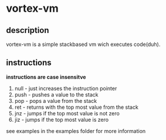 # vortex-vm

## description

vortex-vm is a simple stackbased vm wich executes code(duh).

## instructions

**instructions are case insensitve**
1. null          -         just increases the instruction pointer
1. push          -         pushes a value to the stack
1. pop           -         pops a value from the stack
1. ret           -         returns with the top most value from the stack
1. jnz           -         jumps if the top most value is not zero
1. jiz           -         jumps if the top most value is zero

see examples in the examples folder for more information
